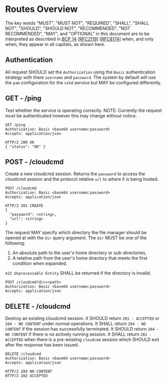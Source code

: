 # Routes Overview

The key words "MUST", "MUST NOT", "REQUIRED", "SHALL", "SHALL NOT", "SHOULD", "SHOULD NOT", "RECOMMENDED", "NOT RECOMMENDED", "MAY", and "OPTIONAL" in this document are to be interpreted as described in [BCP 14](https://tools.ietf.org/html/bcp14) [[RFC2119](https://tools.ietf.org/html/rfc2119)] [[RFC8174](https://tools.ietf.org/html/rfc8174)] when, and only when, they appear in all capitals, as shown here.

## Authentication

All request SHOULD set the `Authorization` using the `Basic` authentication strategy with there `username` and `password`. The system by default will use the `pam` configuration for the `sshd` service but MAY be configured differently.

## GET - /ping

Test whether the service is operating correctly.
NOTE: Currently the request must be authenticated however this may change without notice.

```
GET /ping
Authorization: Basic <base64 username:password>
Accepts: application/json

HTTP/2 200 OK
{ "status": "OK" }
```

## POST - /cloudcmd

Create a new cloudcmd session. Returns the `password` to access the cloudcmd session and the protocol relative `url` to where it is being hosted.


```
POST /cloudcmd
Authorization: Basic <base64 username:password>
Accepts: application/json

HTTP/2 201 CREATE
{
  "password": <string>,
  "url": <string>
}
```

The request MAY specify which directory the file manager should be opened at with the `dir` query argument. The `dir` MUST be one of the following:
1. An absolute path to the user's home directory or sub-directories,
2. A relative path from the user's home directory that meets the first condition when expanded.

`422 Unprocessable Entity` SHALL be returned if the directory is invalid.

```
POST /cloudcmd?dir=<path>
Authorization: Basic <base64 username:password>
Accepts: application/json
```

## DELETE - /cloudcmd

Destroy an existing cloudcmd session. It SHOULD return `201 - ACCEPTED` or `204 - NO CONTENT` under normal operations. It SHALL return `204 - NO CONTENT` if the session has successfully terminated. It SHOULD return `204 - NO CONTENT` if there is no actively running session. It SHALL return `201 - ACCEPTED` when there is a pre-existing `cloudcmd` session which SHOULD exit after the response has been issued.

```
DELETE /cloudcmd
Authorization: Basic <base64 username:password>
Accepts: application/json

HTTP/2 204 NO CONTENT
HTTP/2 202 ACCEPTED
```

